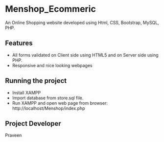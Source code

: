 # Menshop_Ecommeric
An Online Shopping website developed using Html, CSS, Bootstrap, MySQL, PHP.

Features
--------

* All forms validated on Client side using HTML5 and on Server side using PHP.
* Responsive and nice looking webpages 

Running the project 
-------------------

* Install XAMPP
* Import database from store.sql file.
* Run XAMPP and open web page from browser: http://localhost/Menshop/index.php

Project Developer
----------------
Praveen
 
